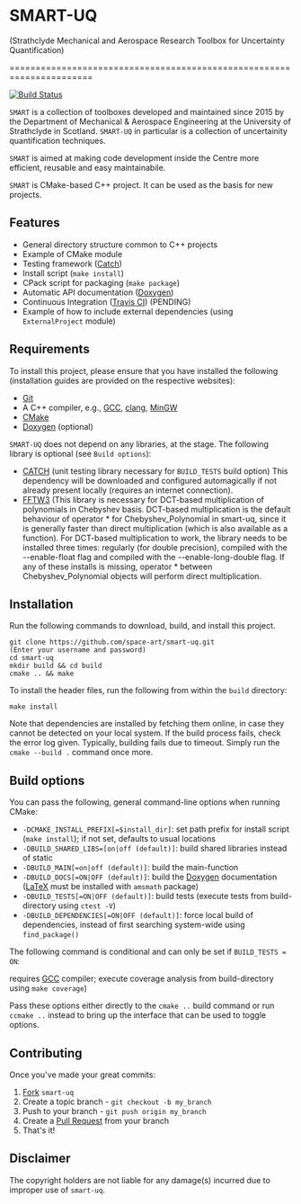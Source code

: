 # SMART-UQ
(Strathclyde Mechanical and Aerospace Research Toolbox for Uncertainty Quantification)

======================================================================

[![Build Status](https://travis-ci.org/space-art/smart-uq.svg?branch=master)](https://travis-ci.org/space-art/smart-uq)


`SMART` is a collection of toolboxes developed and maintained since 2015 by the Department of Mechanical & Aerospace Engineering at the University of Strathclyde in Scotland. `SMART-UQ` in particular is a collection of uncertainity quantification techniques.

`SMART` is aimed at making code development inside the Centre more efficient, reusable and easy maintainabile.

`SMART` is CMake-based C++ project. It can be used as the basis for new projects. 


Features
------

  - General directory structure common to C++ projects
  - Example of CMake module
  - Testing framework ([Catch](https://www.github.com/philsquared/Catch "Catch Github repository"))
  - Install script (`make install`)
  - CPack script for packaging (`make package`)
  - Automatic API documentation ([Doxygen](http://www.doxygen.org "Doxygen homepage"))
  - Continuous Integration ([Travis CI](https://travis-ci.org/ "Travis CI homepage"))  (PENDING)
  - Example of how to include external dependencies (using `ExternalProject` module)

Requirements
------

To install this project, please ensure that you have installed the following (installation guides are provided on the respective websites):

  - [Git](http://git-scm.com)
  - A C++ compiler, e.g., [GCC](https://gcc.gnu.org/), [clang](http://clang.llvm.org/), [MinGW](http://www.mingw.org/)
  - [CMake](http://www.cmake.org)
  - [Doxygen](http://www.doxygen.org "Doxygen homepage") (optional)

`SMART-UQ` does not depend on any libraries, at the stage. The following library is optional (see `Build options`):

  - [CATCH](https://www.github.com/philsquared/Catch) (unit testing library necessary for `BUILD_TESTS` build option)
This dependency will be downloaded and configured automagically if not already present locally (requires an internet connection).
  - [FFTW3](https://github.com/FFTW/fftw3) (This library is necessary for DCT-based multiplication of polynomials in Chebyshev basis.
DCT-based multiplication is the default behaviour of operator * for Chebyshev_Polynomial in smart-uq, since it is generally faster than direct multiplication (which is also available as a function).
For DCT-based multiplication to work, the library needs to be installed three times: regularly (for double precision), compiled with the --enable-float flag and compiled with the --enable-long-double flag.
If any of these installs is missing, operator * between Chebyshev_Polynomial objects will perform direct multiplication.

Installation
------

Run the following commands to download, build, and install this project.

    git clone https://github.com/space-art/smart-uq.git
    (Enter your username and password)
    cd smart-uq
    mkdir build && cd build
    cmake .. && make

To install the header files, run the following from within the `build` directory:

    make install

Note that dependencies are installed by fetching them online, in case they cannot be detected on your local system. If the build process fails, check the error log given. Typically, building fails due to timeout. Simply run the `cmake --build .` command once more.

Build options
-------------

You can pass the following, general command-line options when running CMake:

  - `-DCMAKE_INSTALL_PREFIX[=$install_dir]`: set path prefix for install script (`make install`); if not set, defaults to usual locations
  - `-DBUILD_SHARED_LIBS=[on|off (default)]`: build shared libraries instead of static
  - `-DBUILD_MAIN[=on|off (default)]`: build the main-function
  - `-DBUILD_DOCS[=ON|OFF (default)]`: build the [Doxygen](http://www.doxygen.org "Doxygen homepage") documentation ([LaTeX](http://www.latex-project.org/) must be installed with `amsmath` package)
  - `-DBUILD_TESTS[=ON|OFF (default)]`: build tests (execute tests from build-directory using `ctest -V`)
  - `-DBUILD_DEPENDENCIES[=ON|OFF (default)]`: force local build of dependencies, instead of first searching system-wide using `find_package()`

The following command is conditional and can only be set if `BUILD_TESTS = ON`:


requires [GCC](https://gcc.gnu.org/) compiler; execute coverage analysis from build-directory using `make coverage`)

Pass these options either directly to the `cmake ..` build command or run `ccmake ..` instead to bring up the interface that can be used to toggle options.

Contributing
------------

Once you've made your great commits:

  1. [Fork](https://github.com/space-art/smart-uq//fork) `smart-uq`
  2. Create a topic branch - `git checkout -b my_branch`
  3. Push to your branch - `git push origin my_branch`
  4. Create a [Pull Request](http://help.github.com/pull-requests/) from your branch
  5. That's it!

Disclaimer
------

The copyright holders are not liable for any damage(s) incurred due to improper use of `smart-uq`.



